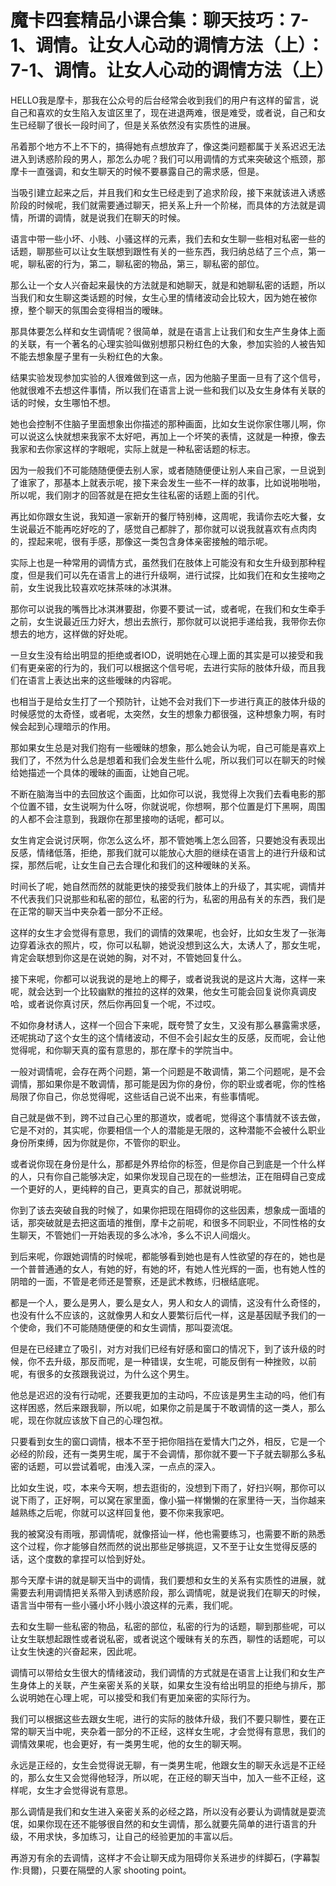 # 魔卡四套精品小课合集：聊天技巧：7-1、调情。让女人心动的调情方法（上）：7-1、调情。让女人心动的调情方法（上）

HELLO我是摩卡，那我在公众号的后台经常会收到我们的用户有这样的留言，说自己和喜欢的女生陷入友谊区里了，现在进退两难，很是难受，或者说，自己和女生已经聊了很长一段时间了，但是关系依然没有实质性的进展。

吊着那个地方不上不下的，搞得她有点想放弃了，像这类问题都属于关系迟迟无法进入到诱惑阶段的男人，那怎么办呢？我们可以用调情的方式来突破这个瓶颈，那摩卡一直强调，和女生聊天的时候不要暴露自己的需求感，但是。

当吸引建立起来之后，并且我们和女生已经走到了追求阶段，接下来就该进入诱惑阶段的时候呢，我们就需要通过聊天，把关系上升一个阶梯，而具体的方法就是调情，所谓的调情，就是说我们在聊天的时候。

语言中带一些小坏、小贱、小骚这样的元素，我们去和女生聊一些相对私密一些的话题，聊那些可以让女生联想到跟性有关的一些东西，我归纳总结了三个点，第一呢，聊私密的行为，第二，聊私密的物品，第三，聊私密的部位。

那么让一个女人兴奋起来最快的方法就是和她聊天，就是和她聊私密的话题，所以当我们和女生聊这类话题的时候，女生心里的情绪波动会比较大，因为她在被你撩，整个聊天的氛围会变得相当的暧昧。

那具体要怎么样和女生调情呢？很简单，就是在语言上让我们和女生产生身体上面的关联，有一个著名的心理实验叫做别想那只粉红色的大象，参加实验的人被告知不能去想象屋子里有一头粉红色的大象。

结果实验发现参加实验的人很难做到这一点，因为他脑子里面一旦有了这个信号，他就很难不去想这件事情，所以我们在语言上说一些和我们以及女生身体有关联的话的时候，女生哪怕不想。

她也会控制不住脑子里面想象出你描述的那种画面，比如女生说你家住哪儿啊，你可以说这么快就想来我家不太好吧，再加上一个坏笑的表情，这就是一种撩，像去我家和去你家这样的字眼呢，实际上就是一种私密话题的标志。

因为一般我们不可能随随便便去别人家，或者随随便便让别人来自己家，一旦说到了谁家了，那基本上就表示呢，接下来会发生一些不一样的故事，比如说啪啪啪，所以呢，我们刚才的回答就是在把女生往私密的话题上面的引代。

再比如你跟女生说，我知道一家新开的餐厅特别棒，这周呢，我请你去吃大餐，女生说最近不能再吃好吃的了，感觉自己都胖了，那你就可以说我就喜欢有点肉肉的，捏起来呢，很有手感，那像这一类包含身体亲密接触的暗示呢。

实际上也是一种常用的调情方式，虽然我们在肢体上可能没有和女生升级到那种程度，但是我们可以先在语言上的进行升级啊，进行试探，比如我们在和女生接吻之前，女生说我比较喜欢吃抹茶味的冰淇淋。

那你可以说我的嘴唇比冰淇淋要甜，你要不要试一试，或者呢，在我们和女生牵手之前，女生说最近压力好大，想出去旅行，那你就可以说把手递给我，我带你去你想去的地方，这样做的好处呢。

一旦女生没有给出明显的拒绝或者IOD，说明她在心理上面的其实是可以接受和我们有更亲密的行为的，我们可以根据这个信号呢，去进行实际的肢体升级，而且我们在语言上表达出来的这些暧昧的内容呢。

也相当于是给女生打了一个预防针，让她不会对我们下一步进行真正的肢体升级的时候感觉的太奇怪，或者呢，太突然，女生的想象力都很强，这种想象力啊，有时候会起到心理暗示的作用。

那如果女生总是对我们抱有一些暧昧的想象，那么她会认为呢，自己可能是喜欢上我们了，不然为什么总是想着和我们会发生些什么呢，所以我们可以在聊天的时候给她描述一个具体的暧昧的画面，让她自己呢。

不断在脑海当中的去回放这个画面，比如你可以说，我觉得上次我们去看电影的那个位置不错，女生说啊为什么呀，你就说呢，你想啊，那个位置是灯下黑啊，周围的人都不会注意到，我跟你在那里接吻的话呢，都可以。

女生肯定会说讨厌啊，你怎么这么坏，那不管她嘴上怎么回答，只要她没有表现出反感，情绪低落，拒绝，那我们就可以能放心大胆的继续在语言上的进行升级和试探，那然后呢，让女生自己去合理化和我们的这种暧昧的关系。

时间长了呢，她自然而然的就能更快的接受我们肢体上的升级了，其实呢，调情并不代表我们只说那些和私密的部位，私密的行为，私密的用品有关的东西，我们是在正常的聊天当中夹杂着一部分不正经。

这样的女生才会觉得有意思，我们的调情的效果呢，也会好，比如女生发了一张海边穿着泳衣的照片，哎，你可以私聊，她说没想到这么大，太诱人了，那女生呢，肯定会联想到你这是在说她的胸，对不对，不管她回复什么。

接下来呢，你都可以说我说的是地上的椰子，或者说我说的是这片大海，这样一来呢，就会达到一个比较幽默的推拉的这样的效果，他女生可能会回复说你真调皮哈，或者说你真讨厌，然后你再回复一个呢，不过哎。

不如你身材诱人，这样一个回合下来呢，既夸赞了女生，又没有那么暴露需求感，还呢挑动了这个女生的这个情绪波动，不但不会引起女生的反感，反而呢，会让他觉得呢，和你聊天真的蛮有意思的，那在摩卡的学院当中。

一般对调情呢，会存在两个问题，第一个问题是不敢调情，第二个问题呢，是不会调情，那如果你是不敢调情，那可能是因为你的身份，你的职业或者呢，你的性格局限了你自己，你总觉得呢，这些话自己说不出来，有些事情呢。

自己就是做不到，跨不过自己心里的那道坎，或者呢，觉得这个事情就不该去做，它是不对的，其实呢，你要相信一个人的潜能是无限的，这种潜能不会被什么职业身份所束缚，因为你就是你，不管你的职业。

或者说你现在身份是什么，那都是外界给你的标签，但是你自己到底是一个什么样的人，只有你自己能够决定，如果你发现自己现在的一些想法，正在阻碍自己变成一个更好的人，更纯粹的自己，更真实的自己，那就说明呢。

你到了该去突破自我的时候了，如果你把现在阻碍你的这些因素，想象成一面墙的话，那突破就是去把这面墙的推倒，摩卡之前呢，和很多不同职业，不同性格的女生聊天，不管她们一开始表现的多么冰冷，多么不识人间烟火。

到后来呢，你跟她调情的时候呢，都能够看到她也是有人性欲望的存在的，她也是一个普普通通的女人，有她的好，有她的坏，有她人性光辉的一面，也有她人性的阴暗的一面，不管是老师还是警察，还是武术教练，归根结底呢。

都是一个人，要么是男人，要么是女人，男人和女人的调情，这没有什么奇怪的，也没有什么不应该的，这就像男人和女人要繁衍后代一样，这是基因赋予我们的一个使命，我们不可能随随便便的和女生调情，那叫耍流氓。

但是在已经建立了吸引，对方对我们已经有好感和窗口的情况下，到了该升级的时候，你不去升级，那反而呢，是一种错误，女生呢，可能反倒有一种挫败，以前呢，有很多的女孩跟我说过，为什么这个男生。

他总是迟迟的没有行动呢，还要我更加的主动吗，不应该是男生主动的吗，他们有这样困惑，然后来跟我聊，所以呢，如果你之前是属于不敢调情的这一类人，那么呢，现在你就应该放下自己的心理包袱。

只要看到女生的窗口调情，根本不至于把你阻挡在爱情大门之外，相反，它是一个必经的阶段，还有一类男生呢，属于不会调情，那你就不要一下子就去聊那么多私密的话题，可以尝试着呢，由浅入深，一点点的深入。

比如女生说，哎，本来今天啊，想去逛街的，没想到下雨了，好扫兴啊，那你可以说下雨了，正好啊，可以窝在家里面，像小猫一样懒懒的在家里待一天，当你越来越熟练之后呢，你就可以这样回复他，要不你来我家吧。

我的被窝没有雨哦，那调情呢，就像搭讪一样，他也需要练习，也需要不断的熟悉这个过程，你才能够自然而然的说出那些足够挑逗，又不至于让女生觉得反感的话，这个度数的拿捏可以恰到好处。

那今天摩卡讲的就是聊天当中的调情，我们要想和女生的关系有实质性的进展，就需要去利用调情把关系带入到诱惑阶段，那么调情呢，就是说我们在聊天的时候，语言当中带有一些小骚小坏小贱小浪这样的元素，我们呢。

去和女生聊一些私密的物品，私密的部位，私密的行为的话题，聊到那些呢，可以让女生联想起跟性或者说私密，或者说这个暧昧有关的东西，聊性的话题呢，可以让女生快速的兴奋起来，因此呢。

调情可以带给女生很大的情绪波动，我们调情的方式就是在语言上让我们和女生产生身体上的关联，产生亲密关系的关联，如果女生没有给出明显的拒绝与排斥，那么说明她在心理上呢，可以接受和我们有更加亲密的实际行为。

我们可以根据这些去跟女生呢，进行的实际的肢体升级，我们不要只聊性，要在正常的聊天当中呢，夹杂着一部分的不正经，这样女生呢，才会觉得有意思，我们的调情效果呢，也会更好，有一类男生呢，他的女生的聊天啊。

永远是正经的，女生会觉得说无聊，有一类男生呢，他跟女生的聊天永远是不正经的，那么女生又会觉得他轻浮，所以呢，在正经的聊天当中，加入一些不正经，这样呢，女生才会觉得说有意思。

那么调情是我们和女生进入亲密关系的必经之路，所以没有必要认为调情就是耍流氓，如果你现在还不能够很自然的和女生调情，那么就要先简单的进行语言的升级，不用求快，多加练习，让自己的经验更加的丰富以后。

再游刃有余的去调情，这样才不会让聊天成为阻碍你关系进步的绊脚石，(字幕製作:貝爾)，只要在隔壁的人家 shooting point。

